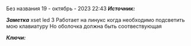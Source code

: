 
Без названия
 19 - октябрь - 2023  22:43 
***Источник:*** 

***Заметка*** 
xset led 3
Работает на линукс когда необходимо подсветить мою клавиатуру
Но оболочка должна быть соотвествующая

***Ключи:*** 